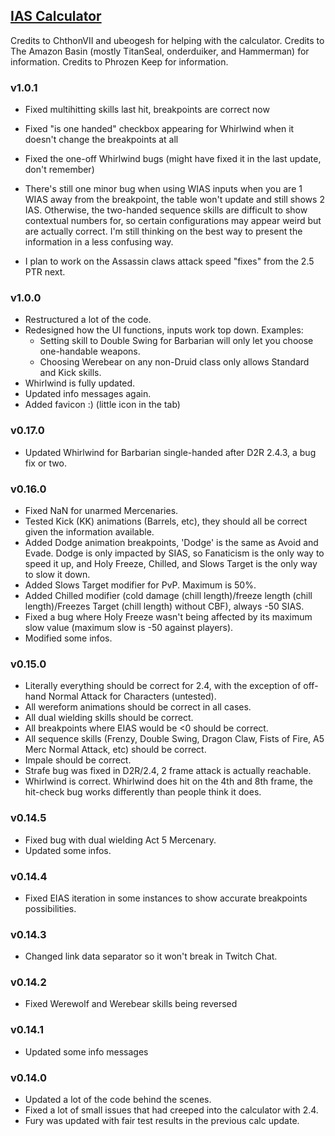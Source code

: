## [IAS Calculator](https://warren1001.github.io/IAS_Calculator/)

Credits to ChthonVII and ubeogesh for helping with the calculator.
Credits to The Amazon Basin (mostly TitanSeal, onderduiker, and Hammerman) for information.
Credits to Phrozen Keep for information.

### v1.0.1
- Fixed multihitting skills last hit, breakpoints are correct now
- Fixed "is one handed" checkbox appearing for Whirlwind when it doesn't change the breakpoints at all
- Fixed the one-off Whirlwind bugs (might have fixed it in the last update, don't remember)

- There's still one minor bug when using WIAS inputs when you are 1 WIAS away from the breakpoint, the table won't update and still shows 2 IAS. Otherwise, the two-handed sequence skills are difficult to show contextual numbers for, so certain configurations may appear weird but are actually correct. I'm still thinking on the best way to present the information in a less confusing way.
- I plan to work on the Assassin claws attack speed "fixes" from the 2.5 PTR next.

### v1.0.0
- Restructured a lot of the code.
- Redesigned how the UI functions, inputs work top down. Examples:
  - Setting skill to Double Swing for Barbarian will only let you choose one-handable weapons.
  - Choosing Werebear on any non-Druid class only allows Standard and Kick skills.
- Whirlwind is fully updated.
- Updated info messages again.
- Added favicon :) (little icon in the tab)

### v0.17.0
- Updated Whirlwind for Barbarian single-handed after D2R 2.4.3, a bug fix or two.

### v0.16.0
- Fixed NaN for unarmed Mercenaries.
- Tested Kick (KK) animations (Barrels, etc), they should all be correct given the information available.
- Added Dodge animation breakpoints, 'Dodge' is the same as Avoid and Evade. Dodge is only impacted by SIAS, so Fanaticism is the only way to speed it up, and Holy Freeze, Chilled, and Slows Target is the only way to slow it down.
- Added Slows Target modifier for PvP. Maximum is 50%.
- Added Chilled modifier (cold damage (chill length)/freeze length (chill length)/Freezes Target (chill length) without CBF), always -50 SIAS.
- Fixed a bug where Holy Freeze wasn't being affected by its maximum slow value (maximum slow is -50 against players).
- Modified some infos.

### v0.15.0
- Literally everything should be correct for 2.4, with the exception of off-hand Normal Attack for Characters (untested).
- All wereform animations should be correct in all cases.
- All dual wielding skills should be correct.
- All breakpoints where EIAS would be <0 should be correct.
- All sequence skills (Frenzy, Double Swing, Dragon Claw, Fists of Fire, A5 Merc Normal Attack, etc) should be correct.
- Impale should be correct.
- Strafe bug was fixed in D2R/2.4, 2 frame attack is actually reachable.
- Whirlwind is correct. Whirlwind does hit on the 4th and 8th frame, the hit-check bug works differently than people think it does.

### v0.14.5
- Fixed bug with dual wielding Act 5 Mercenary.
- Updated some infos.

### v0.14.4
- Fixed EIAS iteration in some instances to show accurate breakpoints possibilities.

### v0.14.3
- Changed link data separator so it won't break in Twitch Chat.

### v0.14.2
- Fixed Werewolf and Werebear skills being reversed

### v0.14.1
- Updated some info messages

### v0.14.0
- Updated a lot of the code behind the scenes.
- Fixed a lot of small issues that had creeped into the calculator with 2.4.
- Fury was updated with fair test results in the previous calc update.

